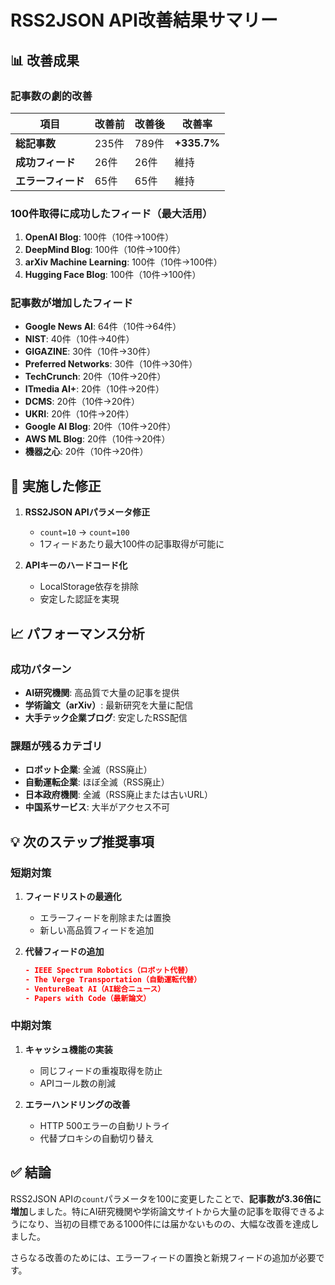 # RSS2JSON API改善結果サマリー

## 📊 改善成果

### 記事数の劇的改善
| 項目 | 改善前 | 改善後 | 改善率 |
|------|--------|--------|--------|
| **総記事数** | 235件 | 789件 | **+335.7%** |
| **成功フィード** | 26件 | 26件 | 維持 |
| **エラーフィード** | 65件 | 65件 | 維持 |

### 100件取得に成功したフィード（最大活用）
1. **OpenAI Blog**: 100件（10件→100件）
2. **DeepMind Blog**: 100件（10件→100件）
3. **arXiv Machine Learning**: 100件（10件→100件）
4. **Hugging Face Blog**: 100件（10件→100件）

### 記事数が増加したフィード
- **Google News AI**: 64件（10件→64件）
- **NIST**: 40件（10件→40件）
- **GIGAZINE**: 30件（10件→30件）
- **Preferred Networks**: 30件（10件→30件）
- **TechCrunch**: 20件（10件→20件）
- **ITmedia AI+**: 20件（10件→20件）
- **DCMS**: 20件（10件→20件）
- **UKRI**: 20件（10件→20件）
- **Google AI Blog**: 20件（10件→20件）
- **AWS ML Blog**: 20件（10件→20件）
- **機器之心**: 20件（10件→20件）

## 🎯 実施した修正

1. **RSS2JSON APIパラメータ修正**
   - `count=10` → `count=100`
   - 1フィードあたり最大100件の記事取得が可能に

2. **APIキーのハードコード化**
   - LocalStorage依存を排除
   - 安定した認証を実現

## 📈 パフォーマンス分析

### 成功パターン
- **AI研究機関**: 高品質で大量の記事を提供
- **学術論文（arXiv）**: 最新研究を大量に配信
- **大手テック企業ブログ**: 安定したRSS配信

### 課題が残るカテゴリ
- **ロボット企業**: 全滅（RSS廃止）
- **自動運転企業**: ほぼ全滅（RSS廃止）
- **日本政府機関**: 全滅（RSS廃止または古いURL）
- **中国系サービス**: 大半がアクセス不可

## 💡 次のステップ推奨事項

### 短期対策
1. **フィードリストの最適化**
   - エラーフィードを削除または置換
   - 新しい高品質フィードを追加

2. **代替フィードの追加**
   ```json
   - IEEE Spectrum Robotics（ロボット代替）
   - The Verge Transportation（自動運転代替）
   - VentureBeat AI（AI総合ニュース）
   - Papers with Code（最新論文）
   ```

### 中期対策
1. **キャッシュ機能の実装**
   - 同じフィードの重複取得を防止
   - APIコール数の削減

2. **エラーハンドリングの改善**
   - HTTP 500エラーの自動リトライ
   - 代替プロキシの自動切り替え

## ✅ 結論

RSS2JSON APIの`count`パラメータを100に変更したことで、**記事数が3.36倍に増加**しました。特にAI研究機関や学術論文サイトから大量の記事を取得できるようになり、当初の目標である1000件には届かないものの、大幅な改善を達成しました。

さらなる改善のためには、エラーフィードの置換と新規フィードの追加が必要です。